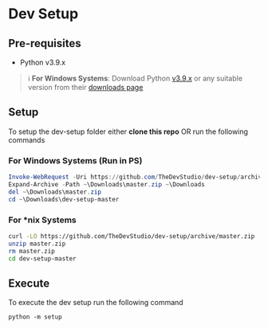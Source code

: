 # Dev Setup

## Pre-requisites

* Python v3.9.x

> :information_source: **For Windows Systems**: Download Python [v3.9.x](https://www.python.org/downloads/release/python-3913/) or any suitable version from their [downloads page](https://www.python.org/downloads/)
## Setup
To setup the dev-setup folder either **clone this repo** OR run the following commands
### For Windows Systems (Run in PS)
```powershell
Invoke-WebRequest -Uri https://github.com/TheDevStudio/dev-setup/archive/master.zip -UseBasicParsing -OutFile ~\Downloads\master.zip
Expand-Archive -Path ~\Downloads\master.zip ~\Downloads
del ~\Downloads\master.zip
cd ~\Downloads\dev-setup-master 
```
### For *nix Systems
```bash
curl -LO https://github.com/TheDevStudio/dev-setup/archive/master.zip
unzip master.zip
rm master.zip
cd dev-setup-master
```

## Execute
To execute the dev setup run the following command
```
python -m setup
```
